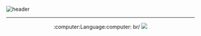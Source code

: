 ![header](https://capsule-render.vercel.app/api?height=300&text=Welcome&&fontSize=80&&animation=fadeIn&&type=waving&color=gradient&section=header&desc=Kkubuck's_github&fontAlignY=40)
  
  
---
<div align="center">
  :computer:Language:computer:  
    br/
  
  <img src="https://img.shields.io/badge/Python-3776AB?style=for-the-badge&logo=Python&logoColor=white"> 
  
  
</div>
